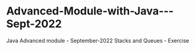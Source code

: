 # Advanced-Module-with-Java---Sept-2022
Java Advanced module - September-2022
Stacks and Queues - Exercise

